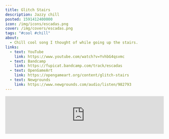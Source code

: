 ```yaml
---
title: Glitch Stairs
description: Jazzy chill
posted: 1591412400000
icon: /img/icons/escadas.png
cover: /img/covers/escadas.png
tags: "#cool #chill"
about:
  - Chill cool song I thought of while going up the stairs.
links:
  - text: YouTube
    link: https://www.youtube.com/watch?v=YvhbG4qsvmc
  - text: Bandcamp
    link: https://fupicat.bandcamp.com/track/escadas
  - text: OpenGameArt
    link: https://opengameart.org/content/glitch-stairs
  - text: Newgrounds
    link: https://www.newgrounds.com/audio/listen/982793
---
```

<iframe style="border: 0; width: 100%; max-width: 700px; margin: auto; height: 120px;" src="https://bandcamp.com/EmbeddedPlayer/track=228303062/size=large/bgcol=ffffff/linkcol=0687f5/tracklist=false/artwork=small/transparent=true/" seamless><a href="https://fupicat.bandcamp.com/track/escadas">Escadas by fupicat</a></iframe>